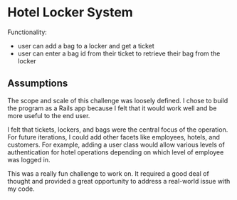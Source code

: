 # Hotel Locker System

Functionality:
- user can add a bag to a locker and get a ticket
- user can enter a bag id from their ticket to retrieve their bag from the locker

## Assumptions
The scope and scale of this challenge was loosely defined. I chose to build the program as a Rails app because I felt that it would work well and be more useful to the end user.

I felt that tickets, lockers, and bags were the central focus of the operation. For future iterations, I could add other facets like employees, hotels, and customers. For example, adding a user class would allow various levels of authentication for hotel operations depending on which level of employee was logged in.

This was a really fun challenge to work on. It required a good deal of thought and provided a great opportunity to address a real-world issue with my code.
